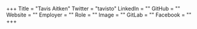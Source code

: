 +++
Title = "Tavis Aitken"
Twitter = "tavisto"
LinkedIn = ""
GitHub = ""
Website = ""
Employer = ""
Role = ""
Image = ""
GitLab = ""
Facebook = ""
+++
